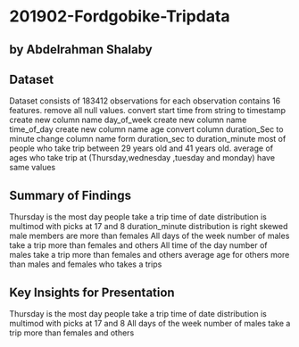 # 201902-Fordgobike-Tripdata
## by Abdelrahman Shalaby


## Dataset

Dataset consists of 183412 observations for each observation contains 16 features.
remove all null values.
convert start time from string to timestamp
create new column name day_of_week
create new column name time_of_day
create new column name age
convert column duration_Sec to minute
change column name form duration_sec to duration_minute
most of people who take trip between 29 years old and 41 years old.
average of ages who take trip at (Thursday,wednesday ,tuesday and monday) have same values

## Summary of Findings

Thursday is the most day people take a trip
time of date distribution is multimod with picks at 17 and 8
duration_minute distribution is right skewed
male members are more than females
All days of the week number of males take a trip more than females and others
All time of the day number of males take a trip more than females and others
average age for others more than males and females who takes a trips

## Key Insights for Presentation

Thursday is the most day people take a trip
time of date distribution is multimod with picks at 17 and 8
All days of the week number of males take a trip more than females and others
